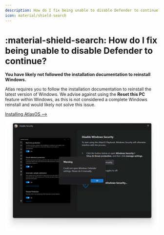 ```yaml
---
description: How do I fix being unable to disable Defender to continue?
icon: material/shield-search
---
```


# :material-shield-search: How do I fix being unable to disable Defender to continue?

**You have likely not followed the installation documentation to reinstall Windows.**

Atlas requires you to follow the installation documentation to reinstall the latest version of Windows. We advise against using the **Reset this PC** feature within Windows, as this is not considered a complete Windows reinstall and would likely not solve this issue.

[Installing AtlasOS -->](../../getting-started/installation.md)

![AME Wizard 'Apply Playbook' window demonstrating what 'Reticulating Splines' and 'Action taking a long time' looks like](../../assets/images/ame-defender-inaccessible.png)
